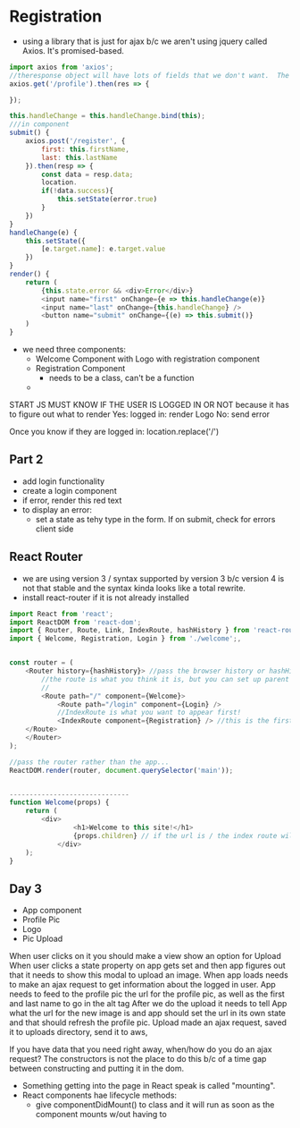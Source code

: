 # Registration
* using a library that is just for ajax b/c we aren't using jquery called Axios. It's promised-based.

```javascript
import axios from 'axios';
//theresponse object will have lots of fields that we don't want.  The response we want is res.data.
axios.get('/profile').then(res => {

});

this.handleChange = this.handleChange.bind(this);
///in component
submit() {
    axios.post('/register', {
        first: this.firstName,
        last: this.lastName
    }).then(resp => {
        const data = resp.data;
        location.
        if(!data.success){
            this.setState(error.true)
        }
    })
}
handleChange(e) {
    this.setState({
        [e.target.name]: e.target.value
    })
}
render() {
    return (
        {this.state.error && <div>Error</div>}
        <input name="first" onChange={e => this.handleChange(e)}
        <input name="last" onChange={this.handleChange} />
        <button name="submit" onChange={(e) => this.submit()}
    )
}

```
* we need three components:
    * Welcome Component with Logo with registration component
    * Registration Component
        * needs to be a class, can't be a function
    *


START JS MUST KNOW IF THE USER IS LOGGED IN OR NOT because it has to figure out what to render
Yes: logged in: render Logo
No: send error

Once you know if they are logged in:
location.replace('/')

## Part 2
* add login functionality
* create a login component
* if error, render this red text
* to display an error:
    - set a state as tehy type in the form. If on submit, check for errors client side

## React Router
* we are using version 3 / syntax supported by version 3 b/c version 4 is not that stable and the syntax kinda looks like a total rewrite.
* install react-router if it is not already installed

```javascript
import React from 'react';
import ReactDOM from 'react-dom';
import { Router, Route, Link, IndexRoute, hashHistory } from 'react-router';
import { Welcome, Registration, Login } from './welcome';,


const router = (
    <Router history={hashHistory}> //pass the browser history or hashHistory into the router
        //the route is what you think it is, but you can set up parent and child relationships
        //
        <Route path="/" component={Welcome}>
            <Route path="/login" component={Login} />
            //IndexRoute is what you want to appear first!
            <IndexRoute component={Registration} /> //this is the first thing to replace props.children
  	</Route>
    </Router>
);

//pass the router rather than the app...
ReactDOM.render(router, document.querySelector('main'));


------------------------------
function Welcome(props) {
	return (
		<div>
      			<h1>Welcome to this site!</h1>
      			{props.children} // if the url is / the index route will be loaded which will be registration
      		</div>
  	);
}

```
## Day 3
* App component
* Profile Pic  
* Logo  
* Pic Upload

When user clicks on it you should make a view show an option for Upload
When user clicks a state property on app gets set and then app figures out that it needs to show this modal to upload an image.
When app loads needs to make an ajax request to get information about the logged in user.
App needs to feed to the profile pic the url for the profile pic, as well as the first and last name to go in the alt tag
After we do the upload it needs to tell App what the url for the new image is and app should set the url in its own state and that should refresh the profile pic.
Upload made an ajax request, saved it to uploads directory, send it to aws,

If you have data that you need right away, when/how do you do an ajax request?
The constructors is not the place to do this b/c of a time gap between constructing and putting it in the dom.
* Something getting into the page in React speak is called "mounting".
* React components hae lifecycle methods:
    * give componentDidMount() to class and it will run as soon as the component mounts w/out having to 
